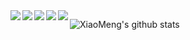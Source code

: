 <!--
**grayguest/grayguest** is a ✨ _special_ ✨ repository because its `README.md` (this file) appears on your GitHub profile.

Here are some ideas to get you started:

- 🔭 I’m currently working on ...
- 🌱 I’m currently learning ...
- 👯 I’m looking to collaborate on ...
- 🤔 I’m looking for help with ...
- 💬 Ask me about ...
- 📫 How to reach me: ...
- 😄 Pronouns: ...
- ⚡ Fun fact: ...
-->

<a href="https://github.com/grayguest/XiaoPoAlgo">
  <img align="left" src="https://github-readme-stats.vercel.app/api/pin/?username=grayguest&repo=XiaoPoAlgo&theme=default" />
</a>

<a href="https://github.com/grayguest/Jiasaws">
  <img align="left" src="https://github-readme-stats.vercel.app/api/pin/?username=grayguest&repo=Jiasaws&theme=default" />
</a>

<a href="https://github.com/grayguest/OnlineTest">
  <img align="left" src="https://github-readme-stats.vercel.app/api/pin/?username=grayguest&repo=OnlineTest&theme=default" />
</a>

<a href="https://github.com/grayguest/ReadingNotes">
  <img align="left" src="https://github-readme-stats.vercel.app/api/pin/?username=grayguest&repo=ReadingNotes&theme=default" />
</a>

<a href="https://github.com/grayguest/security_checklist">
  <img align="left" src="https://github-readme-stats.vercel.app/api/pin/?username=grayguest&repo=security_checklist&theme=default" />
</a>

![XiaoMeng's github stats](https://github-readme-stats.vercel.app/api?username=grayguest&show_icons=true&line_height=20&hide_rank=true&hide_title=true)

